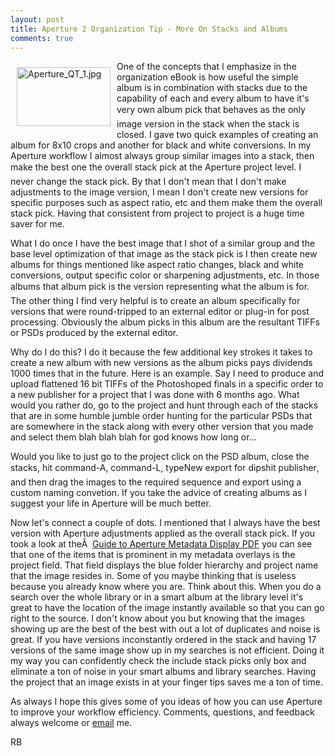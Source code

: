 ```yaml
---
layout: post
title: Aperture 2 Organization Tip - More On Stacks and Albums
comments: true
---
```

<a href="/wp-content/uploads/FromIweb/Aperture_QT_1.jpg"><img title="Aperture_QT_1.jpg" src="/wp-content/uploads/FromIweb/.thumbs/.Aperture_QT_1.jpg" border="0" alt="Aperture_QT_1.jpg" hspace="10" vspace="10" width="150" height="94" align="left" /></a>One of the concepts that I emphasize in the organization eBook is how useful the simple album is in combination with stacks due to the capability of each and every album to have it's very own album pick that behaves as the only image version in the stack when the stack is closed. I gave two quick examples of creating an album for 8x10 crops and another for black and white conversions. In my Aperture workflow I almost always group similar images into a stack, then make the best one the overall stack pick at the Aperture project level. I never change the stack pick. By that I don't mean that I don't make adjustments to the image version, I mean I don't create new versions for specific purposes such as aspect ratio, etc and them make them the overall stack pick. Having that consistent from project to project is a huge time saver for me.
<!--more-->
What I do once I have the best image that I shot of a similar group and the base level optimization of that image as the stack pick is I then create new albums for things mentioned like aspect ratio changes, black and white conversions, output specific color or sharpening adjustments, etc. In those albums that album pick is the version representing what the album is for. The other thing I find very helpful is to create an album specifically for versions that were round-tripped to an external editor or plug-in for post processing. Obviously the album picks in this album are the resultant TIFFs or PSDs produced by the external editor.

Why do I do this? I do it because the few additional key strokes it takes to create a new album with new versions as the album picks pays dividends 1000 times that in the future.  Here is an example. Say I need to produce and upload flattened 16 bit TIFFs of the Photoshoped finals in a specific order to a new publisher for a project that I was done with 6 months ago. What would you rather do, go to the project and hunt through each of the stacks that are in some humble jumble order hunting for the particular PSDs that are somewhere in the stack along with every other version that you made and select them blah blah blah for god knows how long or...

Would you like to just go to the project click on the PSD album, close the stacks, hit command-A, command-L, typeNew export for dipshit publisher, and then drag the images to the required sequence and export using a custom naming convetion. If you take the advice of creating albums as I suggest your life in Aperture will be much better.

Now let's connect a couple of dots. I mentioned that I always have the best version with Aperture adjustments applied as the overall stack pick. If you took a look at theÂ  <a href="http://photo.rwboyer.com/wp-content/uploads/2008/09/aperturemetadata.pdf">Guide to Aperture Metadata Display PDF</a> you can see that one of the items that is prominent in my metadata overlays is the project field. That field displays the blue folder hierarchy and project name that the image resides in. Some of you maybe thinking that is useless because you already know where you are. Think about this. When you do a search over the whole library or in a smart album at the library level it's great to have the location of the image instantly available so that you can go right to the source. I don't know about you but knowing that the images showing up are the best of the best with out a lot of duplicates and noise is great. If you have versions inconstantly ordered in the stack and having 17 versions of the same image show up in my searches is not efficient. Doing it my way you can confidently check the include stack picks only box and eliminate a ton of noise in your smart albums and library searches. Having the project that an image exists in at your finger tips saves me a ton of time.

As always I hope this gives some of you ideas of how you can use Aperture to improve your workflow efficiency. Comments, questions, and feedback always welcome or <a href="Entries/2008/9/16_Aperture_2_Organization_Tip_-_More_On_Stacks_and_Albums_files/mailto%253Arwboyer%2540mac.com%253Fsubject%253DBlog">email</a> me.

RB